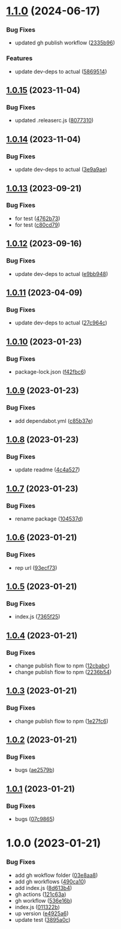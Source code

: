 # [1.1.0](https://github.com/JS-AK/example-automatic-deploy-js-app-to-npm/compare/v1.0.15...v1.1.0) (2024-06-17)


### Bug Fixes

* updated gh publish workflow ([2335b96](https://github.com/JS-AK/example-automatic-deploy-js-app-to-npm/commit/2335b96545dd085dfffec31303d3a584370dbd7f))


### Features

* update dev-deps to actual ([5869514](https://github.com/JS-AK/example-automatic-deploy-js-app-to-npm/commit/5869514f2e9f5b6489dd9fe75fca12ac97c1d299))

## [1.0.15](https://github.com/JS-AK/example-automatic-deploy-js-app-to-npm/compare/v1.0.14...v1.0.15) (2023-11-04)


### Bug Fixes

* updated .releaserc.js ([8077310](https://github.com/JS-AK/example-automatic-deploy-js-app-to-npm/commit/8077310ba28fbd6e0189fac6b8d5f77022d07b4f))

## [1.0.14](https://github.com/JS-AK/example-automatic-deploy-js-app-to-npm/compare/v1.0.13...v1.0.14) (2023-11-04)


### Bug Fixes

* update dev-deps to actual ([3e9a9ae](https://github.com/JS-AK/example-automatic-deploy-js-app-to-npm/commit/3e9a9ae35a219c0525c7519e3590895654428b82))

## [1.0.13](https://github.com/JS-AK/example-automatic-deploy-js-app-to-npm/compare/v1.0.12...v1.0.13) (2023-09-21)


### Bug Fixes

* for test ([4762b73](https://github.com/JS-AK/example-automatic-deploy-js-app-to-npm/commit/4762b730247dd61d18a5cc845b9fb03750a9599e))
* for test ([c80cd79](https://github.com/JS-AK/example-automatic-deploy-js-app-to-npm/commit/c80cd79462a719845b651aef8e9f7dc52b5b8c92))

## [1.0.12](https://github.com/JS-AK/example-automatic-deploy-js-app-to-npm/compare/v1.0.11...v1.0.12) (2023-09-16)


### Bug Fixes

* update dev-deps to actual ([e9bb948](https://github.com/JS-AK/example-automatic-deploy-js-app-to-npm/commit/e9bb948752497ed91acab2bed54c924a98bcfa2e))

## [1.0.11](https://github.com/JS-AK/example-automatic-deploy-js-app-to-npm/compare/v1.0.10...v1.0.11) (2023-04-09)


### Bug Fixes

* update dev-deps to actual ([27c964c](https://github.com/JS-AK/example-automatic-deploy-js-app-to-npm/commit/27c964ca7757c77d7eaaecfaf545a62522cd59bc))

## [1.0.10](https://github.com/JS-AK/example-automatic-deploy-js-app-to-npm/compare/v1.0.9...v1.0.10) (2023-01-23)


### Bug Fixes

* package-lock.json ([f42fbc6](https://github.com/JS-AK/example-automatic-deploy-js-app-to-npm/commit/f42fbc605d28a08695ed8c8d175d6f1ebd627de5))

## [1.0.9](https://github.com/JS-AK/example-automatic-deploy-js-app-to-npm/compare/v1.0.8...v1.0.9) (2023-01-23)


### Bug Fixes

* add dependabot.yml ([c85b37e](https://github.com/JS-AK/example-automatic-deploy-js-app-to-npm/commit/c85b37e9b53a224e3cb05920cd147d8efaa4a13a))

## [1.0.8](https://github.com/JS-AK/example-automatic-deploy-js-app-to-npm/compare/v1.0.7...v1.0.8) (2023-01-23)


### Bug Fixes

* update readme ([4c4a527](https://github.com/JS-AK/example-automatic-deploy-js-app-to-npm/commit/4c4a527372896ffa2556b4ea4f5e7f6c3b1241e9))

## [1.0.7](https://github.com/JS-AK/example-automatic-deploy-js-app-to-npm/compare/v1.0.6...v1.0.7) (2023-01-23)


### Bug Fixes

* rename package ([104537d](https://github.com/JS-AK/example-automatic-deploy-js-app-to-npm/commit/104537d494ee19e54563ac6d46c5466465a7a8af))

## [1.0.6](https://github.com/JS-AK/test-dep-42/compare/v1.0.5...v1.0.6) (2023-01-21)


### Bug Fixes

* rep url ([93ecf73](https://github.com/JS-AK/test-dep-42/commit/93ecf730abf10c121611c0cb8c08f3cc4975e8b3))

## [1.0.5](https://github.com/JS-AK/test-dep/compare/v1.0.4...v1.0.5) (2023-01-21)


### Bug Fixes

* index.js ([7365f25](https://github.com/JS-AK/test-dep/commit/7365f25cd5046a8c82f81db2e07e1693ad917d95))

## [1.0.4](https://github.com/JS-AK/test-dep/compare/v1.0.3...v1.0.4) (2023-01-21)


### Bug Fixes

* change publish flow to npm ([12cbabc](https://github.com/JS-AK/test-dep/commit/12cbabc4e2c89a105a2c57f446eb5fd839ed5276))
* change publish flow to npm ([2236b54](https://github.com/JS-AK/test-dep/commit/2236b54e2642a8ff8351ae3fb95f1fe27e37df3a))

## [1.0.3](https://github.com/JS-AK/test-dep/compare/v1.0.2...v1.0.3) (2023-01-21)


### Bug Fixes

* change publish flow to npm ([1e27fc6](https://github.com/JS-AK/test-dep/commit/1e27fc6572dbe43d953121af658565d127f2b34e))

## [1.0.2](https://github.com/JS-AK/test-dep/compare/v1.0.1...v1.0.2) (2023-01-21)


### Bug Fixes

* bugs ([ae2579b](https://github.com/JS-AK/test-dep/commit/ae2579bbe24b61c32a8ef73f63d2663ead84e99a))

## [1.0.1](https://github.com/JS-AK/test-dep/compare/v1.0.0...v1.0.1) (2023-01-21)


### Bug Fixes

* bugs ([07c9865](https://github.com/JS-AK/test-dep/commit/07c9865faee75d585497a22dac16ac6d7aa805d2))

# 1.0.0 (2023-01-21)


### Bug Fixes

* add gh wokflow folder ([03e8aa8](https://github.com/JS-AK/test-dep/commit/03e8aa8f15f726d2ecd2291fdd7275e93b66ca90))
* add gh workflows ([490ca10](https://github.com/JS-AK/test-dep/commit/490ca105b908dd6f3f92c560edd15494cad9ffb7))
* add index.js ([8d613b4](https://github.com/JS-AK/test-dep/commit/8d613b4763d20e5d0e617e0f214ce93dd90c01be))
* gh actions ([121c63a](https://github.com/JS-AK/test-dep/commit/121c63a13d816340e57b162746684de23db47c41))
* gh workflow ([536e16b](https://github.com/JS-AK/test-dep/commit/536e16bd86b581a3927d959b09a112c3fd19524c))
* index.js ([011322b](https://github.com/JS-AK/test-dep/commit/011322b486ac0d297804a9723b602ae859cb97bb))
* up version ([e4925a6](https://github.com/JS-AK/test-dep/commit/e4925a6f191026f22042cfce3bb5365364ade70c))
* update test ([3895a0c](https://github.com/JS-AK/test-dep/commit/3895a0ce483ebf368f876475ecc38a1200000c60))
